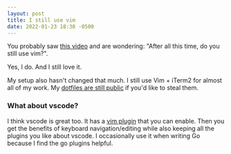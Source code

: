 ```yaml
---
layout: post
title: I still use vim
date: 2022-01-23 18:30 -0500
---
```


You probably saw [this video](https://www.youtube.com/watch?v=_NUO4JEtkDw) and are wondering: "After all this time, do you still use vim?".

Yes, I do. And I still love it.

My setup also hasn't changed that much. I still use Vim + iTerm2 for almost all of my work. My [dotfiles are still public](https://github.com/mscoutermarsh/dotfiles) if you'd like to steal them.

### What about vscode?

I think vscode is great too. It has a [vim plugin](https://marketplace.visualstudio.com/items?itemName=vscodevim.vim) that you can enable. Then you get the benefits of keyboard navigation/editing while also keeping all the plugins you like about vscode.
I occasionally use it when writing Go because I find the go plugins helpful.
